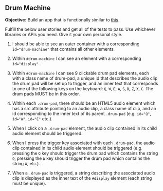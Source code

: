 ## Drum Machine

**Objective:** Build an app that is functionally similar to [this](https://codepen.io/freeCodeCamp/full/MJyNMd).

Fulfill the below user stories and get all of the tests to pass. Use whichever libraries or APIs you need. Give it your own personal style.

1. I should be able to see an outer container with a corresponding `id="drum-machine"` that contains all other elements.

2. Within `#drum-machine` I can see an element with a corresponding `id="display"`.

3. Within `#drum-machine` I can see 9 clickable drum pad elements, each with a class name of drum-pad, a unique id that describes the audio clip the drum pad will be set up to trigger, and an inner text that corresponds to one of the following keys on the keyboard: `Q`, `W`, `E`, `A`, `S`, `D`, `Z`, `X`, `C`. The drum pads MUST be in this order.

4. Within each `.drum-pad`, there should be an HTML5 audio element which has a src attribute pointing to an audio clip, a class name of clip, and an id corresponding to the inner text of its parent `.drum-pad` (e.g. `id="Q"`, `id="W"`, `id="E"` etc.).

5. When I click on a `.drum-pad` element, the audio clip contained in its child audio element should be triggered.

6. When I press the trigger key associated with each `.drum-pad`, the audio clip contained in its child audio element should be triggered (e.g. pressing the `Q` key should trigger the drum pad which contains the string `Q`, pressing the `W` key should trigger the drum pad which contains the string `W`, etc.).

7. When a `.drum-pad` is triggered, a string describing the associated audio clip is displayed as the inner text of the `#display` element (each string must be unique).